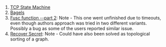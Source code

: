 1. [TCP State Machine](https://www.codewars.com/kata/54acc128329e634e9a000362)
2. [Bagels](https://www.codewars.com/kata/54bd6b4c956834c9870001a1)
3. [Fusc function --part 2](https://www.codewars.com/kata/57040e445a726387a1001cf7): Note - This one went unfinished due to timeouts, even though authors approach was tried in two different variants. Possibly a bug as some of the users reported similar issue.
4. [Recover Secret](https://www.codewars.com/kata/53f40dff5f9d31b813000774): Note - Could have also been solved as topological sorting of a graph.
